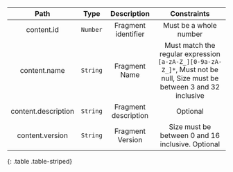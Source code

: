 | Path | Type | Description | Constraints |  
| :--: | :--: | :---------: | :---------: |  
| content.id | `Number` | Fragment identifier | Must be a whole number |  
| content.name | `String` | Fragment Name | Must match the regular expression `[a-zA-Z_][0-9a-zA-Z_]*`, Must not be null, Size must be between 3 and 32 inclusive |  
| content.description | `String` | Fragment description | Optional |  
| content.version | `String` | Fragment Version | Size must be between 0 and 16 inclusive. Optional |  
{: .table .table-striped}
